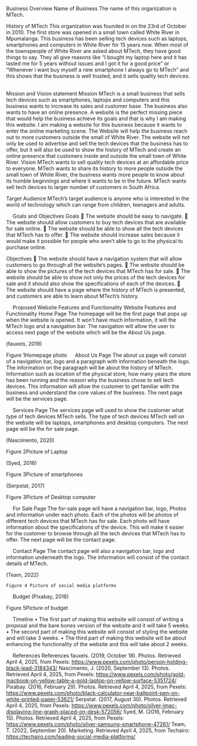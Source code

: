 Business Overview
Name of Business
The name of this organization is MTech.

History of MTech
This organization was founded in on the 23rd of October in 2010. The first store was opened in a small town called White River in Mpumalanga. This business has been selling tech devices such as laptops, smartphones and computers in White River for 15 years now. When most of the townspeople of White River are asked about MTech, they have good things to say. They all give reasons like “I bought my laptop here and it has lasted me for 5 years without issues and I got it for a good price” or “Whenever i want buy myself a new smartphone I always go to MTech” and this shows that the business is well trusted, and it sells quality tech devices.
 

Mission and Vision statement
Mission
MTech is a small business that sells tech devices such as smartphones, laptops and computers and this business wants to increase its sales and customer base. The business also wants to have an online presence. A website is the perfect missing piece that would help the business achieve its goals and that is why I am making this website. I am making a website for this business because it wants to enter the online marketing scene. The Website will help the business reach out to more customers outside the small of White River. The website will not only be used to advertise and sell the tech devices that the business has to offer, but it will also be used to show the history of MTech and create an online presence that customers inside and outside the small town of White River.
Vision
MTech wants to sell quality tech devices at an affordable price to everyone. MTech wants to share its history to more people outside the small town of White River, the business wants more people to know about its humble beginnings and where it wants to be in the future. MTech wants sell tech devices to larger number of customers in South Africa.

Target Audience
MTech’s target audience is anyone who is interested in the world of technology which can range from children, teenagers and adults.

 
Goals and Objectives
Goals
	The website should be easy to navigate.
	The website should allow customers to buy tech devices that are available for sale online.
	The website should be able to show all the tech devices that MTech has to offer.
	The website should increase sales because it would make it possible for people who aren’t able to go to the physical to purchase online.

Objectives
	The website should have a navigation system that will allow customers to go through all the website’s pages.
	The website should be able to show the pictures of the tech devices that MTech has for sale.
	The website should be able to show not only the prices of the tech devices for sale and it should also show the specifications of each of the devices.
	The website should have a page where the history of MTech is presented, and customers are able to learn about MTech’s history.





 
Proposed Website Features and Functionality
Website Features and Functionality
Home Page
The homepage will be the first page that pops up when the website is opened. It won’t have much information, it will the MTech logo and a navigation bar. The navigation will allow the user to access next page of the website which will be the About Us page.


(fauxels, 2019)
 
Figure 1Homepage photo
 
About Us Page
The about us page will consist of a navigation bar, logo and a paragraph with information beneath the logo. The information on the paragraph will be about the history of MTech. Information such as location of the physical store, how many years the store has been running and the reason why the business chose to sell tech devices. This information will allow the customer to get familiar with the business and understand the core values of the business. The next page will be the services page. 




 
Services Page
The services page will used to show the customer what type of tech devices MTech sells. The type of tech devices MTech sell on the website will be laptops, smartphones and desktop computers. The next page will be the for sale page.


(Nascimento, 2020) 			
 
Figure 2Picture of Laptop		
	
(Syed, 2016)
 
Figure 3Picture of smartphones

(Serpstat, 2017)
 
Figure 3Picture of Desktop computer
	
 
For Sale Page
The for-sale page will have a navigation bar, logo, Photos and information under each photo. Each of the photos will be photos of different tech devices that MTech has for sale. Each photo will have information about the specifications of the device. This will make it easier for the customer to browse through all the tech devices that MTech has to offer. The next page will be the contact page.










 
Contact Page
The contact page will also a navigation bar, logo and information underneath the logo. The information will consist of the contact details of MTech.

(Team, 2022)
 
	Figure 4 Picture of social media platforms





 
Budget
(Pixabay, 2016)
 
Figure 5Picture of budget

 
Timeline
•	The first part of making this website will consist of writing a proposal and the bare bones version of the website and it will take 5 weeks.
•	The second part of making this website will consist of styling the website and will take 3 weeks.
•	The third part of making this website will be about enhancing the functionality of the website and this will take about 2 weeks.





 
References
References
fauxels. (2019, October 18). Photos. Retrieved April 4, 2025, from Pexels: https://www.pexels.com/photo/person-holding-black-ipad-3184343/
Nascimento, J. (2020, September 13). Photos. Retrieved April 4, 2025, from Pexels: https://www.pexels.com/photo/gold-macbook-on-yellow-table-a-gold-laptop-on-yellow-surface-5351724/
Pixabay. (2016, February 29). Photos. Retrieved April 4, 2025, from Pexels: https://www.pexels.com/photo/black-calculator-near-ballpoint-pen-on-white-printed-paper-53621/
Serpstat. (2017, August 30). Photos. Retrieved April 4, 2025, from Pexels: https://www.pexels.com/photo/silver-imac-displaying-line-graph-placed-on-desk-572056/
Syed, M. (2016, February 15). Photos. Retrieved April 4, 2025, from Pexels: https://www.pexels.com/photo/silver-samsung-smartphone-47261/
Team, T. (2022, September 20). Marketing. Retrieved April 4, 2025, from Techairo: https://techairo.com/leading-social-media-platforms/

